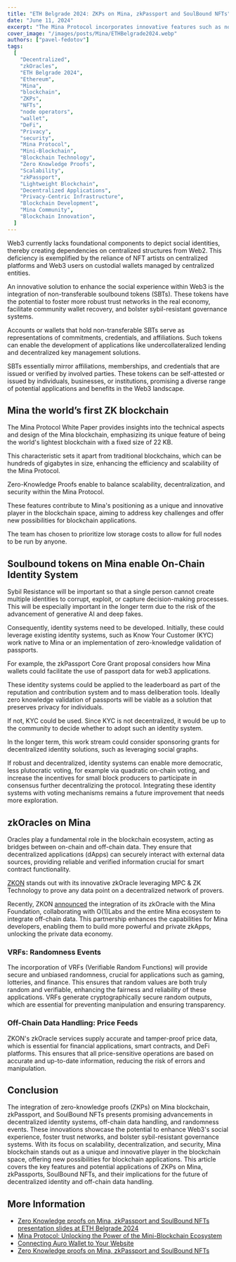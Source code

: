```yaml
---
title: "ETH Belgrade 2024: ZKPs on Mina, zkPassport and SoulBound NFTs"
date: "June 11, 2024"
excerpt: "The Mina Protocol incorporates innovative features such as non-transferable soulbound tokens, zero-knowledge proofs, zkOracles, VRFs, and off-chain data handling to address key challenges in Web3, enhance scalability, bolster identity systems, and enable more powerful and private zkApps."
cover_image: "/images/posts/Mina/ETHBelgrade2024.webp"
authors: ["pavel-fedotov"]
tags:
  [
    "Decentralized",
    "zkOracles",
    "ETH Belgrade 2024",
    "Ethereum",
    "Mina",
    "blockchain",
    "ZKPs",
    "NFTs",
    "node operators",
    "wallet",
    "DeFi",
    "Privacy",
    "security",
    "Mina Protocol",
    "Mini-Blockchain",
    "Blockchain Technology",
    "Zero Knowledge Proofs",
    "Scalability",
    "zkPassport",
    "Lightweight Blockchain",
    "Decentralized Applications",
    "Privacy-Centric Infrastructure",
    "Blockchain Development",
    "Mina Community",
    "Blockchain Innovation",
  ]
---
```


Web3 currently lacks foundational components to depict social identities, thereby creating dependencies on centralized structures from Web2. This deficiency is exemplified by the reliance of NFT artists on centralized platforms and Web3 users on custodial wallets managed by centralized entities.

An innovative solution to enhance the social experience within Web3 is the integration of non-transferable soulbound tokens (SBTs). These tokens have the potential to foster more robust trust networks in the real economy, facilitate community wallet recovery, and bolster sybil-resistant governance systems.

Accounts or wallets that hold non-transferable SBTs serve as representations of commitments, credentials, and affiliations. Such tokens can enable the development of applications like undercollateralized lending and decentralized key management solutions.

SBTs essentially mirror affiliations, memberships, and credentials that are issued or verified by involved parties. These tokens can be self-attested or issued by individuals, businesses, or institutions, promising a diverse range of potential applications and benefits in the Web3 landscape.

## Mina the world’s first ZK blockchain

The Mina Protocol White Paper provides insights into the technical aspects and design of the Mina blockchain, emphasizing its unique feature of being the world's lightest blockchain with a fixed size of 22 KB.

This characteristic sets it apart from traditional blockchains, which can be hundreds of gigabytes in size, enhancing the efficiency and scalability of the Mina Protocol.

Zero-Knowledge Proofs enable to balance scalability, decentralization, and security within the Mina Protocol.

These features contribute to Mina's positioning as a unique and innovative player in the blockchain space, aiming to address key challenges and offer new possibilities for blockchain applications.

The team has chosen to prioritize low storage costs to allow for full nodes to be run by anyone.

## Soulbound tokens on Mina enable On-Chain Identity System

Sybil Resistance will be important so that a single person cannot create multiple identities to corrupt, exploit, or capture decision-making processes.
This will be especially important in the longer term due to the risk of the advancement of generative AI and deep fakes.

Consequently, identity systems need to be developed. Initially, these could leverage existing identity systems, such as Know Your Customer (KYC) work native to Mina or an implementation of zero-knowledge validation of passports.

For example, the zkPassport Core Grant proposal considers how Mina wallets could facilitate the use of passport data for web3 applications.

These identity systems could be applied to the leaderboard as part of the reputation and contribution system and to mass deliberation tools. Ideally zero knowledge validation of passports will be viable as a solution that preserves privacy for individuals.

If not, KYC could be used. Since KYC is not decentralized, it would be up to the community to decide whether to adopt such an identity system.

In the longer term, this work stream could consider sponsoring grants for decentralized identity solutions, such as leveraging social graphs.

If robust and decentralized, identity systems can enable more democratic, less plutocratic voting, for example via quadratic on-chain voting, and increase the incentives for small block producers to participate in consensus further decentralizing the protocol. Integrating these identity systems with voting mechanisms remains a future improvement that needs more exploration.

## zkOracles on Mina

Oracles play a fundamental role in the blockchain ecosystem, acting as bridges between on-chain and off-chain data. They ensure that decentralized applications (dApps) can securely interact with external data sources, providing reliable and verified information crucial for smart contract functionality.

[ZKON](https://www.zkon.xyz/) stands out with its innovative zkOracle leveraging MPC & ZK Technology to prove any data point on a decentralized network of provers.

Recently, ZKON [announced](https://www.zkon.xyz/blog/zkoracle-integration-mina-foundation) the integration of its zkOracle with the Mina Foundation, collaborating with O(1)Labs and the entire Mina ecosystem to integrate off-chain data. This partnership enhances the capabilities for Mina developers, enabling them to build more powerful and private zkApps, unlocking the private data economy.

### VRFs: Randomness Events

The incorporation of VRFs (Verifiable Random Functions) will provide secure and unbiased randomness, crucial for applications such as gaming, lotteries, and finance. This ensures that random values are both truly random and verifiable, enhancing the fairness and reliability of these applications. VRFs generate cryptographically secure random outputs, which are essential for preventing manipulation and ensuring transparency.

### Off-Chain Data Handling: Price Feeds

ZKON's zkOracle services supply accurate and tamper-proof price data, which is essential for financial applications, smart contracts, and DeFi platforms. This ensures that all price-sensitive operations are based on accurate and up-to-date information, reducing the risk of errors and manipulation.

## Conclusion

The integration of zero-knowledge proofs (ZKPs) on Mina blockchain, zkPassport, and SoulBound NFTs presents promising advancements in decentralized identity systems, off-chain data handling, and randomness events. These innovations showcase the potential to enhance Web3's social experience, foster trust networks, and bolster sybil-resistant governance systems. With its focus on scalability, decentralization, and security, Mina blockchain stands out as a unique and innovative player in the blockchain space, offering new possibilities for blockchain applications. This article covers the key features and potential applications of ZKPs on Mina, zkPassports, SoulBound NFTs, and their implications for the future of decentralized identity and off-chain data handling.

## More Information

- [Zero Knowledge proofs on Mina, zkPassport and SoulBound NFTs presentation slides at ETH Belgrade 2024](https://docs.google.com/presentation/d/1UPEqP54cvfAE_UtR_zHtQyVorYSnbSaijlEvV72kwig/edit?usp=sharing)
- [Mina Protocol: Unlocking the Power of the Mini-Blockchain Ecosystem](https://dspyt.com/Mina-protocol)
- [Connecting Auro Wallet to Your Website](https://dspyt.com/connecting-auro-wallet-to-your-website)
- [Zero Knowledge proofs on Mina, zkPassport and SoulBound NFTs](https://dspyt.com/Zero-Knowledge-proofs-on-Mina-zkPassport)
